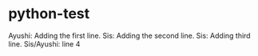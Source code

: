 # python-test

Ayushi: Adding the first line.
Sis: Adding the second line.
Sis: Adding third line.
Sis/Ayushi: line 4